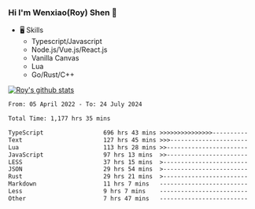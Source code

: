 ### Hi I'm Wenxiao(Roy) Shen 👋
- 🖥 Skills
  - Typescript/Javascript
  - Node.js/Vue.js/React.js
  - Vanilla Canvas
  - Lua
  - Go/Rust/C++

[![Roy's github stats](https://github-readme-stats.vercel.app/api?username=RoyShen12&show_icons=true&theme=radical&hide=prs,contribs)](https://github.com/anuraghazra/github-readme-stats)
<!--START_SECTION:waka-->

```txt
From: 05 April 2022 - To: 24 July 2024

Total Time: 1,177 hrs 35 mins

TypeScript                 696 hrs 43 mins >>>>>>>>>>>>>>>----------   58.78 %
Text                       127 hrs 45 mins >>>----------------------   10.78 %
Lua                        113 hrs 28 mins >>-----------------------   09.57 %
JavaScript                 97 hrs 13 mins  >>-----------------------   08.20 %
LESS                       37 hrs 15 mins  >------------------------   03.14 %
JSON                       29 hrs 54 mins  >------------------------   02.52 %
Rust                       29 hrs 21 mins  >------------------------   02.48 %
Markdown                   11 hrs 7 mins   -------------------------   00.94 %
Less                       9 hrs 7 mins    -------------------------   00.77 %
Other                      7 hrs 47 mins   -------------------------   00.66 %
```

<!--END_SECTION:waka-->
